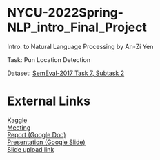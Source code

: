 # NYCU-2022Spring-NLP_intro_Final_Project

Intro. to Natural Language Processing by An-Zi Yen  

Task: Pun Location Detection  

Dataset: [SemEval-2017 Task 7, Subtask 2](https://competitions.codalab.org/competitions/15706)

# External Links
[Kaggle](https://www.kaggle.com/competitions/nycu-nlp-final-project/data?select=sample_data.xml)  
[Meeting](https://meet.google.com/jpn-htvr-cfz)  
[Report (Google Doc)](https://docs.google.com/document/d/1kD1cSySHEoYavznC3CT3K1EUJreqdR6bMFUNogWzx5k/edit?usp=sharing)  
[Presentation (Google Slide)](https://docs.google.com/presentation/d/12p7hszeRw6CZnDWtojv_0ZwRxlOgIlvupOyAmCN7mhw/edit?usp=sharing)  
[Slide upload link](https://drive.google.com/drive/folders/1sLiBvnoL134GgVxl40tYfOLCYLRjEqUN)  
